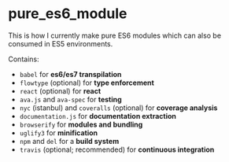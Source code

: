# pure_es6_module
This is how I currently make pure ES6 modules which can also be consumed in ES5 environments. 

Contains:
  - `babel` for **es6/es7 transpilation**
  - `flowtype` (optional) for **type enforcement**
  - `react` (optional) for **react**
  - `ava.js` and `ava-spec` for **testing**
  - `nyc` (istanbul) and `coveralls` (optional) for **coverage analysis**
  - `documentation.js` for **documentation extraction**
  - `browserify` for **modules and bundling**
  - `uglify3` for **minification**
  - `npm` and `del` for a **build system**
  - `travis` (optional; recommended) for **continuous integration**
